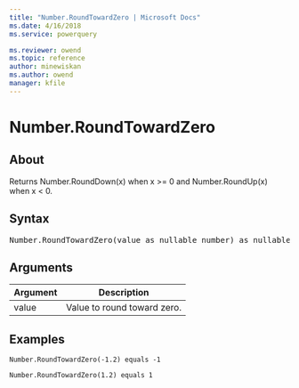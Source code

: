 ```yaml
---
title: "Number.RoundTowardZero | Microsoft Docs"
ms.date: 4/16/2018
ms.service: powerquery

ms.reviewer: owend
ms.topic: reference
author: minewiskan
ms.author: owend
manager: kfile
---
```

# Number.RoundTowardZero

  
## About  
Returns Number.RoundDown(x) when x &gt;= 0 and Number.RoundUp(x) when x &lt; 0.  
  
## Syntax

<pre>
Number.RoundTowardZero(value as nullable number) as nullable number  
</pre>
  
## Arguments  
  
|Argument|Description|  
|------------|---------------|  
|value|Value to round toward zero.|  
  
## Examples  
  
```powerquery-m 
Number.RoundTowardZero(-1.2) equals -1  
```  
  
```powerquery-m
Number.RoundTowardZero(1.2) equals 1  
```  
